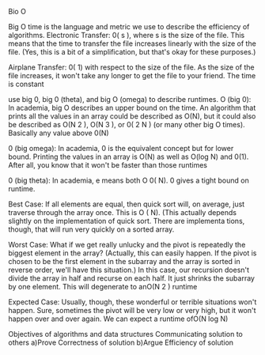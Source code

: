 Bio O

Big O time is the language and metric we use to describe the efficiency of algorithms.
Electronic Transfer: 0( s ), where s is the size of the file. This means that the time to transfer the file
increases linearly with the size of the file. (Yes, this is a bit of a simplification, but that's okay for these
purposes.)

Airplane Transfer: 0( 1) with respect to the size of the file. As the size of the file increases, it won't take
any longer to get the file to your friend. The time is constant

   use big 0, big 0 (theta), and big O (omega) to describe runtimes.
           O (big 0): In academia, big O describes an upper bound on the time. An algorithm that prints all the
values in an array could be described as O(N), but it could also be described as O(N 2 ), O(N 3 ), or 0( 2 N )
(or many other big O times). Basically any value above 0(N)

0 (big omega): In academia, 0 is the equivalent concept but for lower bound. Printing the values in
an array is O(N) as well as O(log N) and 0(1). After all, you know that it won't be faster than those
runtimes

0 (big theta): In academia, e means both O
0( N). 0 gives a tight bound on runtime.

Best Case: If all elements are equal, then quick sort will, on average, just traverse through the array once.
This is O ( N). (This actually depends slightly on the implementation of quick sort. There are implementa­
tions, though, that will run very quickly on a sorted array.


Worst Case: What if we get really unlucky and the pivot is repeatedly
the biggest element in the array?
(Actually, this can easily happen. If the pivot is chosen to be the first element in the subarray and the
array is sorted in reverse order, we'll have this situation.) In this case, our recursion doesn't divide the
array in half and recurse on each half. It just shrinks the subarray by one element. This will degenerate
to anO(N 2 ) runtime

Expected Case: Usually,
though, these wonderful or terrible situations won't happen. Sure, sometimes
the pivot will be very low or very high, but it won't happen over and over again. We can expect a runtime
ofO(N log N)


Objectives of algorithms and data structures
Communicating solution to others
       a)Prove Correctness of solution
       b)Argue Efficiency of solution